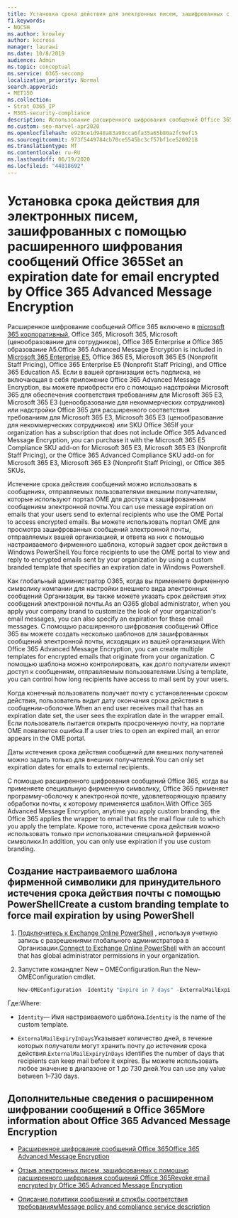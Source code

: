 ```yaml
---
title: Установка срока действия для электронных писем, зашифрованных с помощью расширенного шифрования сообщений Office 365
f1.keywords:
- NOCSH
ms.author: krowley
author: kccross
manager: laurawi
ms.date: 10/8/2019
audience: Admin
ms.topic: conceptual
ms.service: O365-seccomp
localization_priority: Normal
search.appverid:
- MET150
ms.collection:
- Strat_O365_IP
- M365-security-compliance
description: Использование расширенного шифрования сообщений Office 365 для расширения безопасности электронной почты путем установки срока действия электронной почты с помощью настраиваемого фирменного шаблона.
ms.custom: seo-marvel-apr2020
ms.openlocfilehash: e929ce1d948a83a98cca6fa35a65b80a2fc9ef15
ms.sourcegitcommit: 973f5449784cb70ce5545bc3cf57bf1ce5209218
ms.translationtype: MT
ms.contentlocale: ru-RU
ms.lasthandoff: 06/19/2020
ms.locfileid: "44818692"
---
```

# <a name="set-an-expiration-date-for-email-encrypted-by-office-365-advanced-message-encryption"></a><span data-ttu-id="74394-103">Установка срока действия для электронных писем, зашифрованных с помощью расширенного шифрования сообщений Office 365</span><span class="sxs-lookup"><span data-stu-id="74394-103">Set an expiration date for email encrypted by Office 365 Advanced Message Encryption</span></span>

<span data-ttu-id="74394-104">Расширенное шифрование сообщений Office 365 включено в [microsoft 365 корпоративный](https://www.microsoft.com/microsoft-365/enterprise/home), Office 365, Microsoft 365, Microsoft (ценообразование для сотрудников), Office 365 Enterprise и Office 365 образование A5.</span><span class="sxs-lookup"><span data-stu-id="74394-104">Office 365 Advanced Message Encryption is included in [Microsoft 365 Enterprise E5](https://www.microsoft.com/microsoft-365/enterprise/home), Office 365 E5, Microsoft 365 E5 (Nonprofit Staff Pricing), Office 365 Enterprise E5 (Nonprofit Staff Pricing), and Office 365 Education A5.</span></span> <span data-ttu-id="74394-105">Если в вашей организации есть подписка, не включающая в себя приложение Office 365 Advanced Message Encryption, вы можете приобрести его с помощью надстройки Microsoft 365 для обеспечения соответствия требованиям для Microsoft 365 E3, Microsoft 365 E3 (ценообразование для некоммерческих сотрудников) или надстройки Office 365 для расширенного соответствия требованиям для Microsoft 365 E3, Microsoft 365 E3 (ценообразование для некоммерческих сотрудников) или SKU Office 365</span><span class="sxs-lookup"><span data-stu-id="74394-105">If your organization has a subscription that does not include Office 365 Advanced Message Encryption, you can purchase it with the Microsoft 365 E5 Compliance SKU add-on for Microsoft 365 E3, Microsoft 365 E3 (Nonprofit Staff Pricing), or the Office 365 Advanced Compliance SKU add-on for Microsoft 365 E3, Microsoft 365 E3 (Nonprofit Staff Pricing), or Office 365 SKUs.</span></span>

<span data-ttu-id="74394-106">Истечение срока действия сообщений можно использовать в сообщениях, отправляемых пользователями внешним получателям, которые используют портал OME для доступа к зашифрованным сообщениям электронной почты.</span><span class="sxs-lookup"><span data-stu-id="74394-106">You can use message expiration on emails that your users send to external recipients who use the OME Portal to access encrypted emails.</span></span> <span data-ttu-id="74394-107">Вы можете использовать портал OME для просмотра зашифрованных сообщений электронной почты, отправляемых вашей организацией, и ответа на них с помощью настраиваемого фирменного шаблона, который задает срок действия в Windows PowerShell.</span><span class="sxs-lookup"><span data-stu-id="74394-107">You force recipients to use the OME portal to view and reply to encrypted emails sent by your organization by using a custom branded template that specifies an expiration date in Windows Powershell.</span></span>

<span data-ttu-id="74394-108">Как глобальный администратор O365, когда вы применяете фирменную символику компании для настройки внешнего вида электронных сообщений Организации, вы также можете указать срок действия этих сообщений электронной почты.</span><span class="sxs-lookup"><span data-stu-id="74394-108">As an O365 global administrator, when you apply your company brand to customize the look of your organization's email messages, you can also specify an expiration for these email messages.</span></span> <span data-ttu-id="74394-109">С помощью расширенного шифрования сообщений Office 365 вы можете создать несколько шаблонов для зашифрованных сообщений электронной почты, исходящих из вашей организации.</span><span class="sxs-lookup"><span data-stu-id="74394-109">With Office 365 Advanced Message Encryption, you can create multiple templates for encrypted emails that originate from your organization.</span></span> <span data-ttu-id="74394-110">С помощью шаблона можно контролировать, как долго получатели имеют доступ к сообщениям, отправляемым пользователями.</span><span class="sxs-lookup"><span data-stu-id="74394-110">Using a template, you can control how long recipients have access to mail sent by your users.</span></span>

<span data-ttu-id="74394-111">Когда конечный пользователь получает почту с установленным сроком действия, пользователь видит дату окончания срока действия в сообщении-оболочке.</span><span class="sxs-lookup"><span data-stu-id="74394-111">When an end user receives mail that has an expiration date set, the user sees the expiration date in the wrapper email.</span></span> <span data-ttu-id="74394-112">Если пользователь пытается открыть просроченную почту, на портале OME появляется ошибка.</span><span class="sxs-lookup"><span data-stu-id="74394-112">If a user tries to open an expired mail, an error appears in the OME portal.</span></span>

<span data-ttu-id="74394-113">Даты истечения срока действия сообщений для внешних получателей можно задать только для внешних получателей.</span><span class="sxs-lookup"><span data-stu-id="74394-113">You can only set expiration dates for emails to external recipients.</span></span>

<span data-ttu-id="74394-114">С помощью расширенного шифрования сообщений Office 365, когда вы применяете специальную фирменную символику, Office 365 применяет программу-оболочку к электронной почте, удовлетворяющую правилу обработки почты, к которому применяется шаблон.</span><span class="sxs-lookup"><span data-stu-id="74394-114">With Office 365 Advanced Message Encryption, anytime you apply custom branding, the Office 365 applies the wrapper to email that fits the mail flow rule to which you apply the template.</span></span> <span data-ttu-id="74394-115">Кроме того, истечение срока действия можно использовать только при использовании специальной фирменной символики.</span><span class="sxs-lookup"><span data-stu-id="74394-115">In addition, you can only use expiration if you use custom branding.</span></span>

## <a name="create-a-custom-branding-template-to-force-mail-expiration-by-using-powershell"></a><span data-ttu-id="74394-116">Создание настраиваемого шаблона фирменной символики для принудительного истечения срока действия почты с помощью PowerShell</span><span class="sxs-lookup"><span data-stu-id="74394-116">Create a custom branding template to force mail expiration by using PowerShell</span></span>

1. <span data-ttu-id="74394-117">[Подключитесь к Exchange Online PowerShell](https://docs.microsoft.com/powershell/exchange/exchange-online/connect-to-exchange-online-powershell/connect-to-exchange-online-powershell) , используя учетную запись с разрешениями глобального администратора в Организации.</span><span class="sxs-lookup"><span data-stu-id="74394-117">[Connect to Exchange Online PowerShell](https://docs.microsoft.com/powershell/exchange/exchange-online/connect-to-exchange-online-powershell/connect-to-exchange-online-powershell) with an account that has global administrator permissions in your organization.</span></span>

2. <span data-ttu-id="74394-118">Запустите командлет New – OMEConfiguration.</span><span class="sxs-lookup"><span data-stu-id="74394-118">Run the New-OMEConfiguration cmdlet.</span></span>

     ```powershell
     New-OMEConfiguration -Identity "Expire in 7 days" -ExternalMailExpiryInDays 7
     ```

<span data-ttu-id="74394-119">Где:</span><span class="sxs-lookup"><span data-stu-id="74394-119">Where:</span></span>

- <span data-ttu-id="74394-120">`Identity`— Имя настраиваемого шаблона.</span><span class="sxs-lookup"><span data-stu-id="74394-120">`Identity` is the name of the custom template.</span></span>

- <span data-ttu-id="74394-121">`ExternalMailExpiryInDays`Указывает количество дней, в течение которых получатели могут хранить почту до истечения срока действия.</span><span class="sxs-lookup"><span data-stu-id="74394-121">`ExternalMailExpiryInDays` identifies the number of days that recipients can keep mail before it expires.</span></span> <span data-ttu-id="74394-122">Вы можете использовать любое значение в диапазоне от 1 до 730 дней.</span><span class="sxs-lookup"><span data-stu-id="74394-122">You can use any value between 1–730 days.</span></span>

## <a name="more-information-about-office-365-advanced-message-encryption"></a><span data-ttu-id="74394-123">Дополнительные сведения о расширенном шифровании сообщений в Office 365</span><span class="sxs-lookup"><span data-stu-id="74394-123">More information about Office 365 Advanced Message Encryption</span></span>

- [<span data-ttu-id="74394-124">Расширенное шифрование сообщений Office 365</span><span class="sxs-lookup"><span data-stu-id="74394-124">Office 365 Advanced Message Encryption</span></span>](ome-advanced-message-encryption.md)

- [<span data-ttu-id="74394-125">Отзыв электронных писем, зашифрованных с помощью расширенного шифрования сообщений Office 365</span><span class="sxs-lookup"><span data-stu-id="74394-125">Revoke email encrypted by Office 365 Advanced Message Encryption</span></span>](revoke-ome-encrypted-mail.md)

- [<span data-ttu-id="74394-126">Описание политики сообщений и службы соответствия требованиям</span><span class="sxs-lookup"><span data-stu-id="74394-126">Message policy and compliance service description</span></span>](https://docs.microsoft.com/office365/servicedescriptions/exchange-online-service-description/message-policy-and-compliance)
